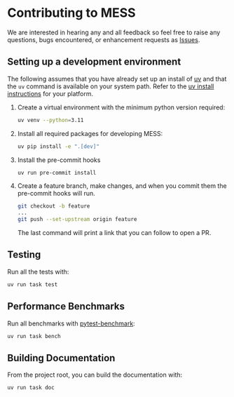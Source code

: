# Contributing to MESS

We are interested in hearing any and all feedback so feel free to raise any questions,
bugs encountered, or enhancement requests as
[Issues](https://github.com/hatemhelal/mess/issues).

## Setting up a development environment

The following assumes that you have already set up an install of [uv](https://docs.astral.sh/uv/) and that the
`uv` command is available on your system path. Refer to the [uv install instructions](https://docs.astral.sh/uv/#installation) for your platform.

1. Create a virtual environment with the minimum python version required:

   ```bash
   uv venv --python=3.11
   ```

1. Install all required packages for developing MESS:

   ```bash
   uv pip install -e ".[dev]"
   ```

1. Install the pre-commit hooks

   ```bash
   uv run pre-commit install
   ```

1. Create a feature branch, make changes, and when you commit them the pre-commit hooks
   will run.

   ```bash
   git checkout -b feature
   ...
   git push --set-upstream origin feature
   ```

   The last command will print a link that you can follow to open a PR.

## Testing

Run all the tests with:

```bash
uv run task test
```

## Performance Benchmarks

Run all benchmarks with [pytest-benchmark](https://pytest-benchmark.readthedocs.io/en/latest/index.html):

```bash
uv run task bench
```

## Building Documentation

From the project root, you can build the documentation with:

```bash
uv run task doc
```
